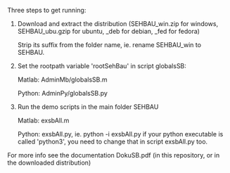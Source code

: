 Three steps to get running: 

1) Download and extract the distribution (SEHBAU_win.zip for windows, SEHBAU_ubu.gzip for ubuntu, _deb for debian, _fed for fedora)

   Strip its suffix from the folder name, ie. rename SEHBAU_win to SEHBAU.

2) Set the rootpath variable 'rootSehBau' in script globalsSB:
   
   Matlab: AdminMb/globalsSB.m  
   
   Python: AdminPy/globalsSB.py

4) Run the demo scripts in the main folder SEHBAU

   Matlab: exsbAll.m
   
   Python: exsbAll.py, ie. python -i exsbAll.py
            if your python executable is called 'python3', you need to change that in script exsbAll.py too. 

For more info see the documentation DokuSB.pdf (in this repository, or in the downloaded distribution)
